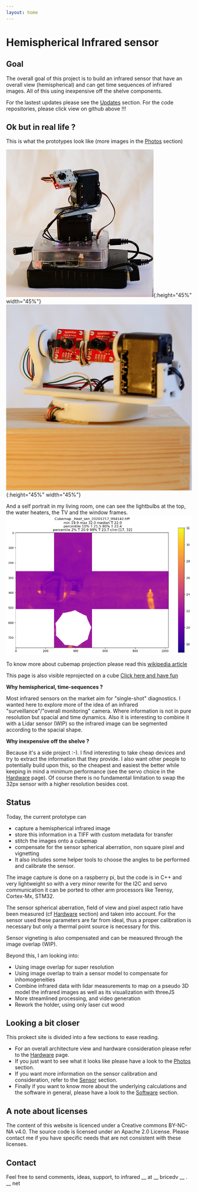 ```yaml
---
layout: home
---
```




# Hemispherical Infrared sensor

## Goal

The overall goal of this project is to build an infrared sensor that have an overall view (hemispherical) and can get time sequences of infrared images. All of this using inexpensive off the shelve components.

For the lastest updates please see the [Updates](/Updates) section. For the code repositories, please click view on github above !!!

## Ok but in real life ?

This is what the prototypes look like (more images in the [Photos](/Photos) section)

![HIrv01](/assets/photos/20201212/DSC8047_400px.jpg){:height="45%" width="45%"}
![HIrv02](/assets/photos/20201212/DSC8125_square.jpg){:height="45%" width="45%"}

And a self portrait in my living room, one can see the lightbulbs at the top, the water heaters, the TV and the window frames.
![Living_room](/assets/images/20201217_Living_room.png)

To know more about cubemap projection please read this [wikipedia article](https://en.wikipedia.org/wiki/Cube_mapping)

This page is also visible reprojected on a cube [Click here and have fun](/Thermweb)


**Why hemispherical, time-sequences ?**

Most infrared sensors on the market aim for "single-shot" diagnostics. I wanted here to explore more of the idea of an infrared "surveillance"/"overall monitoring" camera. Where information is not in pure resolution but spacial and time dynamics. Also it is interesting to combine it with a Lidar sensor (WIP) so the infrared image can be segmented according to the spacial shape.

**Why inexpensive off the shelve ?**

Because it's a side project :-). I find interesting to take cheap devices and try to extract the information that they provide. I also want other people to potentially build upon this, so the cheapest and easiest the better while keeping in mind a minimum performance (see the servo choice in the [Hardware](/Hardware) page). Of course there is no fundamental limitation to swap the 32px sensor with a higher resolution besides cost.

## Status

Today, the current prototype can 
 - capture a hemispherical infrared image
 - store this information in a TIFF with custom metadata for transfer
 - stitch the images onto a cubemap
 - compensate for the sensor spherical aberration, non square pixel and vignetting
 - It also includes some helper tools to choose the angles to be performed and calibrate the sensor.

The image capture is done on a raspberry pi, but the code is in C++ and very lightweight so with a very minor rewrite for the I2C and servo communication it can be ported to other arm processors like Teensy, Cortex-Mx, STM32.

The sensor spherical aberration, field of view and pixel aspect ratio have been measured (cf [Hardware](/Hardware) section) and taken into account. For the sensor used these parameters are far from ideal, thus a proper calibration is necessary but only a thermal point source is necessary for this.

Sensor vigneting is also compensated and can be measured through the image overlap (WIP).

Beyond this, I am looking into: 
 - Using image overlap for super resolution
 - Using image overlap to train a sensor model to compensate for inhomogeneities
 - Combine infrared data with lidar measurements to map on a pseudo 3D model the infrared images as well as its visualization with threeJS
 - More streamlined processing, and video generation
 - Rework the holder, using only laser cut wood


## Looking a bit closer

This prokect site is divided into a few sections to ease reading.

 - For an overall architecture view and hardware consideration please refer to the [Hardware](/Hardware) page.
 - If you just want to see what it looks like please have a look to the [Photos](/Photos) section.
 - If you want more information on the sensor calibration and consideration, refer to the [Sensor](/Sensor) section.
 - Finally if you want to know more about the underlying calculations and the software in general, please have a look to the [Software](/Software) section.



## A note about licenses

The content of this website is licenced under a Creative commons BY-NC-NA v4.0. The source code is licensed under an Apache 2.0 License.
Please contact me if you have specific needs that are not consistent with these licenses.

## Contact

Feel free to send comments, ideas, support, to infrared __ at __ bricedv __ . __ net


